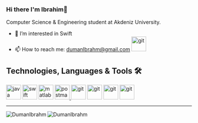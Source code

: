 ### Hi there I'm Ibrahim👋
Computer Science & Engineering student at Akdeniz University.
  
  - 👀 I’m interested in Swift
  - 📫 How to reach me: dumanIbrahm@gmail.com
  </a> <a href="https://github.com/DumanIbrahm"><img src="https://upload.wikimedia.org/wikipedia/commons/thumb/9/95/Font_Awesome_5_brands_github.svg/1200px-Font_Awesome_5_brands_github.svg.png" alt="git" width="40" height="40"><a>
  
  
## Technologies, Languages & Tools 🛠
 <a href="https://www.java.com/" target="_blank"> <img src="https://www.vectorlogo.zone/logos/java/java-icon.svg" alt="java" width="40" height="40" /><a>
 <a href="https://www.swift.org/" target="_blank"> <img src="https://developer.apple.com/swift/images/swift-logo.svg" alt="swift" width="40" height="40"/><a> 
  <a href="https://www.mathworks.com/products/matlab.html" target="_blank"> <img src="https://upload.wikimedia.org/wikipedia/commons/2/21/Matlab_Logo.png" alt="matlab" width="40" height="40" /><a> 
  <a href="https://postman.com" target="_blank"> <img src="https://www.vectorlogo.zone/logos/getpostman/getpostman-icon.svg" alt="postman" width="40" height="40" />
    </a> <a href="https://git-scm.com/" target="_blank"><img src="https://www.vectorlogo.zone/logos/git-scm/git-scm-icon.svg" alt="git" width="40" height="40"><a>
    </a> <a href="https://www.arduino.cc" target="_blank"><img src="https://www.robotsepeti.com/arduino-baslangic-seti-arduino-set-9244-48-B.jpg" alt="git" width="40" height="40"><a>
    </a> <a href="https://www.labcenter.com" target="_blank"><img src="https://www.gezginler.net/indir/resim-grafik/proteus-1585557056.png" alt="git" width="40" height="40"><a>
    </a> <a href="https://www.labcenter.com" target="_blank"><img src="https://www.gezginler.net/indir/resim-grafik/proteus-1585557056.png" alt="git" width="40" height="40"><a>
    
  
  
---
    
<img align="left" src="https://github-readme-stats.vercel.app/api/top-langs/?username=DumanIbrahm&layout=compact&hide=html" alt="DumanIbrahm" />
<img src="https://github-readme-stats.vercel.app/api?username=DumanIbrahm&show_icons=true" alt="DumanIbrahm" />



